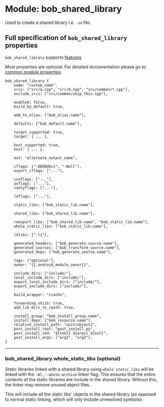 Module: bob_shared_library
==========================

Used to create a shared library i.e. `.so` file.

## Full specification of `bob_shared_library` properties
`bob_shared_library` supports [features](../features.md)

Most properties are optional. For detailed documentation
please go to [common module properties](common_module_properties.md).

```bp
bob_shared_library {
    name: "custom_name",
    srcs: ["src/a.cpp", "src/b.cpp", "src/common/*.cpp"],
    exclude_srcs: ["src/common/skip_this.cpp"],

    enabled: false,
    build_by_default: true,

    add_to_alias: ["bob_alias.name"],

    defaults: ["bob_default.name"],

    target_supported: true,
    target: { ... },

    host_supported: true,
    host: { ... },

    out: "alternate_output_name",

    cflags: ["-DDEBUG=1", "-Wall"],
    export_cflags: ["..."],

    cxxflags: ["..."],
    asflags: ["..."],
    conlyflags: ["..."],

    ldflags: ["..."],

    static_libs: ["bob_static_lib.name"],

    shared_libs: ["bob_shared_lib.name"],

    reexport_libs: ["bob_shared_lib.name", "bob_static_lib.name"],
    whole_static_libs: ["bob_static_lib.name"],

    ldlibs: ["-lz"],

    generated_headers: ["bob_generate_source.name"],
    generated_sources: ["bob_transform_source.name"],
    generated_deps: ["bob_generate_source.name"],

    tags: ["optional"],
    owner: "{{.android_module_owner}}",

    include_dirs: ["include/"],
    local_include_dirs: ["include/"],
    export_local_include_dirs: ["include/"],
    export_include_dirs: ["include/"],

    build_wrapper: "ccache",

    forwarding_shlib: true,
    add_lib_dirs_to_rpath: true,

    install_group: "bob_install_group.name",
    install_deps: ["bob_resource.name"],
    relative_install_path: "unit/objects",
    post_install_tool: "post_install.py",
    post_install_cmd: "${tool} ${args} ${out}",
    post_install_args: ["arg1", "arg2"],
}
```

----
### **bob_shared_library.whole_static_libs** (optional)

Static libraries linked with a shared library using `whole_static_libs` will be
linked with the `-Wl,--whole-archive` linker flag. This ensures that the entire
contents of the static libraries are include in the shared library. Without
this, the linker may remove unused object files.

This will include all the static libs' objects in the shared library (as
opposed to normal static linking, which will only include unresolved symbols).
